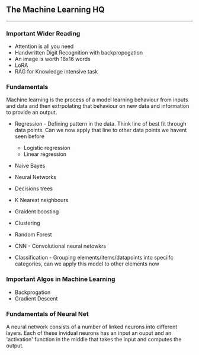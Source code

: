 ## The Machine Learning HQ
---

### Important Wider Reading
- Attention is all you need
- Handwritten Digit Recognition with backpropogation
- An image is worth 16x16 words
- LoRA
- RAG for Knowledge intensive task

### Fundamentals
Machine learning is the process of a model learning behaviour from inputs and data and then extrpolating that behaviour on new data and information to provide an output.

- Regression - Defining pattern in the data. Think line of best fit through data points. Can we now apply that line to other data points we havent seen before
  - Logistic regression 
  - Linear regression

- Naive Bayes
- Neural Networks
- Decisions trees
- K Nearest neighbours
- Graident boosting
- Clustering 
- Random Forest
- CNN - Convolutional neural netowkrs



- Classification - Grouping elements/items/datapoints into speciifc categories, can we apply this model to other elements now


### Important Algos in Machine Learning
- Backprogation
- Gradient Descent


### Fundamentals of Neural Net
A neural network consists of a number of linked neurons into different layers. Each of these invidual neurons has an input an ouput and an 'activation' function in the middle that takes the input and computes the output.






